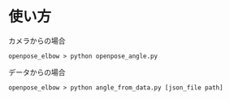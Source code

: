 # 使い方
カメラからの場合
```
openpose_elbow > python openpose_angle.py
```

データからの場合
```
openpose_elbow > python angle_from_data.py [json_file path]
```
